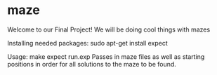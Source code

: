 # maze

Welcome to our Final Project! We will be doing cool things with mazes

Installing needed packages: 
sudo apt-get install expect

Usage: 
make
expect run.exp
Passes in maze files as well as starting positions in order for all solutions to the maze to be found.
